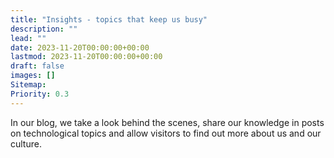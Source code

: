 ```yaml
---
title: "Insights - topics that keep us busy"
description: ""
lead: ""
date: 2023-11-20T00:00:00+00:00
lastmod: 2023-11-20T00:00:00+00:00
draft: false
images: []
Sitemap:
Priority: 0.3
---
```


In our blog, we take a look behind the scenes, share our knowledge in posts on technological topics and allow visitors to find out more about us and our culture.
